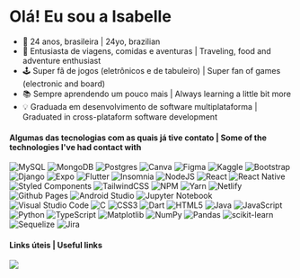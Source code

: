 # Olá! Eu sou a Isabelle
- 🎈 24 anos, brasileira | 24yo, brazilian
- 🎠 Entusiasta de viagens, comidas e aventuras | Traveling, food and adventure enthusiast
- 🕹️ Super fã de jogos (eletrônicos e de tabuleiro) | Super fan of games (electronic and board)
- 📚 Sempre aprendendo um pouco mais | Always learning a little bit more
- 💡 Graduada em desenvolvimento de software multiplataforma | Graduated in cross-plataform software development 

#### Algumas das tecnologias com as quais já tive contato | Some of the technologies I've had contact with
![MySQL](https://img.shields.io/badge/mysql-e4d2e4.svg?style=for-the-badge&logo=mysql&logoColor=black)
![MongoDB](https://img.shields.io/badge/MongoDB-e4d2e4.svg?style=for-the-badge&logo=mongodb&logoColor=black)
![Postgres](https://img.shields.io/badge/postgres-e4d2e4.svg?style=for-the-badge&logo=postgresql&logoColor=black)
![Canva](https://img.shields.io/badge/Canva-e4d2e4.svg?style=for-the-badge&logo=Canva&logoColor=black)
![Figma](https://img.shields.io/badge/figma-e4d2e4.svg?style=for-the-badge&logo=figma&logoColor=black)
![Kaggle](https://img.shields.io/badge/Kaggle-e4d2e4?style=for-the-badge&logo=kaggle&logoColor=black)
![Bootstrap](https://img.shields.io/badge/bootstrap-e4d2e4.svg?style=for-the-badge&logo=bootstrap&logoColor=black)
![Django](https://img.shields.io/badge/django-e4d2e4.svg?style=for-the-badge&logo=django&logoColor=black)
![Expo](https://img.shields.io/badge/expo-e4d2e4?style=for-the-badge&logo=expo&logoColor=black)
![Flutter](https://img.shields.io/badge/Flutter-e4d2e4.svg?style=for-the-badge&logo=Flutter&logoColor=black)
![Insomnia](https://img.shields.io/badge/Insomnia-e4d2e4?style=for-the-badge&logo=insomnia&logoColor=black)
![NodeJS](https://img.shields.io/badge/node.js-e4d2e4?style=for-the-badge&logo=node.js&logoColor=black)
![React](https://img.shields.io/badge/react-e4d2e4.svg?style=for-the-badge&logo=react&logoColor=black)
![React Native](https://img.shields.io/badge/react_native-e4d2e4.svg?style=for-the-badge&logo=react&logoColor=black)
![Styled Components](https://img.shields.io/badge/styled--components-e4d2e4?style=for-the-badge&logo=styled-components&logoColor=black)
![TailwindCSS](https://img.shields.io/badge/tailwindcss-e4d2e4.svg?style=for-the-badge&logo=tailwind-css&logoColor=black)
![NPM](https://img.shields.io/badge/NPM-e4d2e4.svg?style=for-the-badge&logo=npm&logoColor=black)
![Yarn](https://img.shields.io/badge/yarn-e4d2e4.svg?style=for-the-badge&logo=yarn&logoColor=black)
![Netlify](https://img.shields.io/badge/netlify-e4d2e4.svg?style=for-the-badge&logo=netlify&logoColor=black)
![Github Pages](https://img.shields.io/badge/github%20pages-e4d2e4?style=for-the-badge&logo=github&logoColor=black)
![Android Studio](https://img.shields.io/badge/Android%20Studio-e4d2e4.svg?style=for-the-badge&logo=android-studio&logoColor=black)
![Jupyter Notebook](https://img.shields.io/badge/jupyter-e4d2e4.svg?style=for-the-badge&logo=jupyter&logoColor=black)
![Visual Studio Code](https://img.shields.io/badge/Visual%20Studio%20Code-e4d2e4.svg?style=for-the-badge&logo=visual-studio-code&logoColor=black)
![C](https://img.shields.io/badge/c-e4d2e4.svg?style=for-the-badge&logo=c&logoColor=black)
![CSS3](https://img.shields.io/badge/css3-e4d2e4.svg?style=for-the-badge&logo=css3&logoColor=black)
![Dart](https://img.shields.io/badge/dart-e4d2e4.svg?style=for-the-badge&logo=dart&logoColor=black)
![HTML5](https://img.shields.io/badge/html5-e4d2e4.svg?style=for-the-badge&logo=html5&logoColor=black)
![Java](https://img.shields.io/badge/java-e4d2e4.svg?style=for-the-badge&logo=openjdk&logoColor=black)
![JavaScript](https://img.shields.io/badge/javascript-e4d2e4.svg?style=for-the-badge&logo=javascript&logoColor=black)
![Python](https://img.shields.io/badge/python-e4d2e4?style=for-the-badge&logo=python&logoColor=black)
![TypeScript](https://img.shields.io/badge/typescript-e4d2e4.svg?style=for-the-badge&logo=typescript&logoColor=black)
![Matplotlib](https://img.shields.io/badge/Matplotlib-e4d2e4.svg?style=for-the-badge&logo=Matplotlib&logoColor=black)
![NumPy](https://img.shields.io/badge/numpy-e4d2e4.svg?style=for-the-badge&logo=numpy&logoColor=black)
![Pandas](https://img.shields.io/badge/pandas-e4d2e4.svg?style=for-the-badge&logo=pandas&logoColor=black)
![scikit-learn](https://img.shields.io/badge/scikit--learn-e4d2e4.svg?style=for-the-badge&logo=scikit-learn&logoColor=black)
![Sequelize](https://img.shields.io/badge/Sequelize-e4d2e4?style=for-the-badge&logo=Sequelize&logoColor=black)
![Jira](https://img.shields.io/badge/jira-e4d2e4.svg?style=for-the-badge&logo=jira&logoColor=black)
  
#### Links úteis | Useful links
<div> 
<a href="https://www.linkedin.com/in/drisabelles" target="_blank"><img src="https://img.shields.io/badge/-LinkedIn-e4d2e4?style=for-the-badge&logo=linkedin&logoColor=black" target="_blank"></a>
</div>
 

<!---
drisabelles/drisabelles is a ✨ special ✨ repository because its `README.md` (this file) appears on your GitHub profile.
You can click the Preview link to take a look at your changes.
--->
